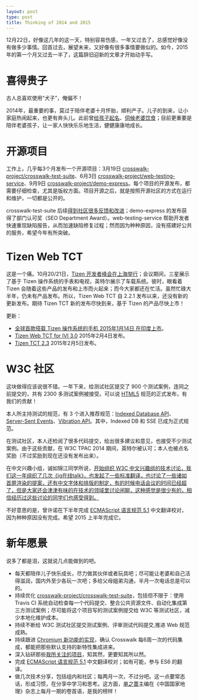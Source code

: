 ```yaml
---
layout: post
type: post
title: Thinking of 2014 and 2015
---
```


12月22日，好像这几年的这一天，特别容易伤感，一年又过去了，总感觉好像没有做多少事情。回首过去，展望未来，又好像有很多事情要做似的。如今，2015年的第一个月又过去一半了，这篇辞旧迎新的文章才开始动手写。

# 喜得贵子

古人总喜欢使用“犬子”，俺偏不！

2014年，最重要的事，莫过于陪伴老婆十月怀胎，顺利产子。儿子的到来，让小家庭热闹起来，也更有奔头儿。此前曾[给孩子起名](/blog/2014/08/09/naming-my-baby.html)、[伺候老婆饮食](/blog/2014/08/30/puerperium-cookbook.html)；目前更重要是陪伴老婆孩子，让一家人快快乐乐地生活，健健康康地成长。

# 开源项目

工作上，几乎每3个月发布一个开源项目：3月19日 [crosswalk-project/crosswalk-test-suite](https://github.com/crosswalk-project/crosswalk-test-suite)、6月3日 [crosswalk-project/web-testing-service](https://github.com/crosswalk-project/web-testing-service)、9月9日 [crosswalk-project/demo-express](https://github.com/crosswalk-project/demo-express)。每个项目的开源发布，都需要仔细检查，尤其是版权方面。项目开源之后，就是按照开源社区的方式在运行和维护，一切都是公开的。

crosswalk-test-suite 后续[得到社区很多反馈和改进](/blog/2014/07/30/crosswalk-weekly-2.html)；demo-express 的发布获得了部门认可奖（SEO Department Award）。web-testing-service 帮助开发者快速重现缺陷报告，从而加速缺陷修复过程；然而因为种种原因，没有搭建好公共的服务，希望今年有所突破。

# Tizen Web TCT

这是一个痛。10月20/21日，[Tizen 开发者峰会在上海举行](https://www.tizen.org/events/tizen-developer-summit/shanghai-2014)；会议期间，三星展示了基于 Tizen 操作系统的手表和电视，英特尔展示了车载系统。彼时，眼看着 Tizen 会随着这些产品的发布和上市而火起来；而今大家都还在忙活。虽然忙碌大半年，仍未有产品发布。所以，Tizen Web TCT 自 2.2.1 发布以来，还没有新的更新发布。期待 Tizen TCT 新的发布尽快到来，基于 Tizen 的产品尽快上市！

更新：

* [全球首款搭载 Tizen 操作系统的手机 2015年1月14日 在印度上市](/blog/2015/01/16/the-1st-tizen-phone.html)。
* [Tizen Web TCT for IVI 3.0](http://download.tizen.org/tct/3.0/ivi/) 2015年2月4日发布。
* [Tizen TCT 2.3](http://download.tizen.org/tct/2.3/2.3_r1/) 2015年2月5日发布。

# W3C 社区

这块做得应该说很不错。一年下来，给测试社区提交了 900 个测试案例，连同之前提交的，共有 2300 多测试案例被接受。可以说 [HTML5](http://www.w3.org/TR/html5/) 规范的正式发布，有我们的贡献！

本人所主持测试的规范，有 3 个进入推荐规范：[Indexed Database API](http://www.w3.org/TR/IndexedDB/)、[Server-Sent Events](http://www.w3.org/TR/eventsource/)、[Vibration API](http://www.w3.org/TR/vibration/)。其中，Indexed DB 和 SSE 已成为正式规范。

在测试社区，本人还检阅了很多代码提交，给出很多建议和意见，也接受不少测试案例。由于这些贡献，在 W3C TPAC 2014 期间，英特尔被认可；本人也被点名奖励（不过奖励到现在还没有发布出来）。

在中文兴趣小组，诚如锦江同学所说，[开始组织 W3C 中文兴趣组的技术讨论，我们这一年组织了几次《ig在线talk》，也发起了一些标准翻译，也讨论了一些诸如首屏渲染的提案，还有中文字体和排版的制定，有的时候电话会议的时间已经超了，但是大家还会津津有味的在技术的领域里讨论闲聊，这种感觉是很少有的，相信经历过这些讨论的同学们也感受得到。](http://jiongks.name/blog/2014-2015/)

不好意思的是，曾许诺在下半年完成 [ECMAScript 语言规范 5.1](https://github.com/w3c-html-ig-zh/ES5) 中文翻译校对，因为种种原因没有完成。希望 2015 上半年完成它。

# 新年愿景

说多了都是泪，这就说几点能做到的吧。

* 每天都陪伴儿子快乐成长，尽力做其伙伴或者玩具吧；尽可能让老婆和自己活得滋润，国内外至少各玩一次吧；多给父母姐弟沟通，半月一次电话总是可以的。
* 持续优化 [crosswalk-project/crosswalk-test-suite](https://github.com/crosswalk-project/crosswalk-test-suite)，包括但不限于：使用 Travis CI 系统自动检查每一个代码提交、整合公共资源文件、自动化集成第三方测试案例；尽可能将这个项目写的测试案例提交给 W3C 等测试社区，减少本地化维护成本。
* 持续不断给 W3C 测试社区提交测试案例、评审测试代码提交,推进 Web 规范成熟。
* 持续跟进 [Chromium 新功能的实现](https://www.chromestatus.com/features)，确认 Crosswalk 每6周一次的代码集成，都能把那些默认支持的新特性集成进来。
* 深入钻研那些[我所关注的项目](/blog/2014/12/19/projects-i-care-about.html)，知其然，更要知其所以然。
* 完成 [ECMAScript 语言规范 5.1](https://github.com/w3c-html-ig-zh/ES5) 中文翻译校对；如有可能，参与 ES6 的翻译。
* 做几次技术分享，包括组内和社区；每两月一次，不过分吧。这一点要常态话，形成习惯，在分享中学习和思考。这方面，[单之蔷](http://www.dili360.com/author/16647.htm)主编在《中国国家地理》杂志上每月一期的卷首语，是我的榜样！

